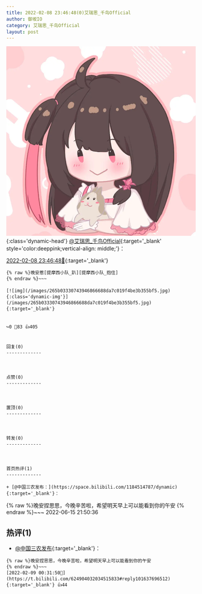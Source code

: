 ```yaml
---
title: 2022-02-08 23:46:48(0)艾瑞思_千鸟Official
author: 御坂IO
category: 艾瑞思_千鸟Official
layout: post
---
```


![img](/images/7e08840c56f251de28bdf766b647bd5fe9a5d50a.jpg){:class='dynamic-head'}
[@艾瑞思_千鸟Official](https://space.bilibili.com/1090010845/dynamic){:target='_blank' style='color:deeppink;vertical-align: middle;'}：

[2022-02-08 23:46:48🔗](https://t.bilibili.com/624904032034515833){:target='_blank'}

~~~
{% raw %}晚安惹[提摩西小队_趴][提摩西小队_抱住]
{% endraw %}~~~

[![img](/images/265b03330743946866688da7c019f4be3b355bf5.jpg){:class='dynamic-img'}](/images/265b03330743946866688da7c019f4be3b355bf5.jpg){:target='_blank'}


↪️0 💬83 👍405


回复(0)
-------------



点赞(0)
-------------



置顶(0)
-------------



转发(0)
-------------



首页热评(1)
-------------

+ [@中国三农发布：](https://space.bilibili.com/1184514787/dynamic){:target='_blank'}：
~~~
{% raw %}晚安捏思思，今晚辛苦啦，希望明天早上可以能看到你的午安
{% endraw %}~~~
2022-06-15 21:50:36


热评(1)
-------------

+ [@中国三农发布](https://space.bilibili.com/1184514787/dynamic){:target='_blank'}：
~~~
{% raw %}晚安捏思思，今晚辛苦啦，希望明天早上可以能看到你的午安
{% endraw %}~~~
[2022-02-09 00:31:50🔗](https://t.bilibili.com/624904032034515833#reply101637696512){:target='_blank'} 👍44


